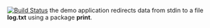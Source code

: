 [![Build Status](https://travis-ci.org/andrewja/lab11.svg?branch=master)](https://travis-ci.org/andrewja/lab11)
the demo application redirects data from stdin to a file **log.txt** using a package **print**.
